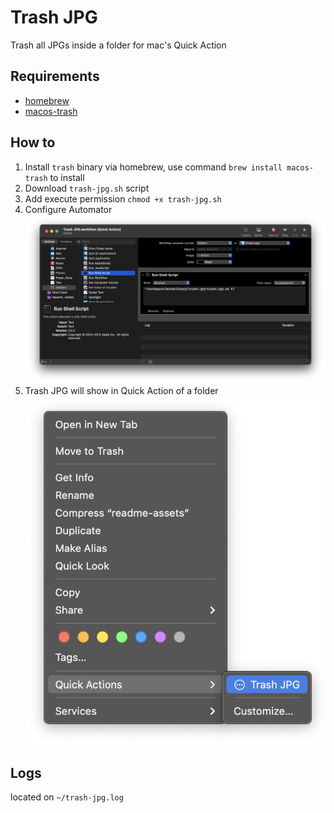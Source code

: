 # Trash JPG
Trash all JPGs inside a folder for mac's Quick Action

## Requirements
- [homebrew](https://formulae.brew.sh/)
- [macos-trash](https://github.com/sindresorhus/macos-trash)

## How to
1. Install `trash` binary via homebrew, use command `brew install macos-trash` to install
3. Download `trash-jpg.sh` script
4. Add execute permission `chmod +x trash-jpg.sh`
5. Configure Automator
    ![Automator - Quick Action](./readme-assets/automator-quick-action.png)
6. Trash JPG will show in Quick Action of a folder
    ![Quick Action - Trash JPG](./readme-assets/quick-action-trash-jpg.png)


## Logs
located on `~/trash-jpg.log`
